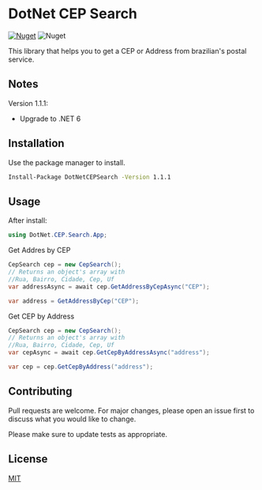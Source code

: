 # DotNet CEP Search

[![Nuget](https://img.shields.io/nuget/v/DotNetCEPSearch)](https://www.nuget.org/packages/DotNetCEPSearch/) ![Nuget](https://img.shields.io/nuget/dt/DotNetCEPSearch)

This library that helps you to get a CEP or Address from brazilian's postal service.

## Notes
Version 1.1.1:

- Upgrade to .NET 6

## Installation

Use the package manager to install.

```bash
Install-Package DotNetCEPSearch -Version 1.1.1
```

## Usage

After install:
```C#
using DotNet.CEP.Search.App;
```
Get Addres by CEP
```C#
CepSearch cep = new CepSearch();
// Returns an object's array with 
//Rua, Bairro, Cidade, Cep, Uf
var addressAsync = await cep.GetAddressByCepAsync("CEP");

var address = GetAddressByCep("CEP");
```

Get CEP by Address
```C#
CepSearch cep = new CepSearch();
// Returns an object's array with 
//Rua, Bairro, Cidade, Cep, Uf
var cepAsync = await cep.GetCepByAddressAsync("address");

var cep = cep.GetCepByAddress("address");
```

## Contributing
Pull requests are welcome. For major changes, please open an issue first to discuss what you would like to change.

Please make sure to update tests as appropriate.

## License
[MIT](https://choosealicense.com/licenses/mit/)
